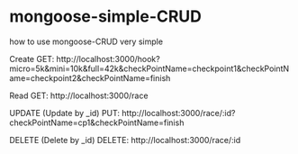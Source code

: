 # mongoose-simple-CRUD
how to use mongoose-CRUD very simple

Create
GET: http://localhost:3000/hook?micro=5k&mini=10k&full=42k&checkPointName=checkpoint1&checkPointName=checkpoint2&checkPointName=finish

Read
GET: http://localhost:3000/race

UPDATE (Update by _id)
PUT: http://localhost:3000/race/:id?checkPointName=cp1&checkPointName=finish

DELETE (Delete by _id)
DELETE: http://localhost:3000/race/:id


